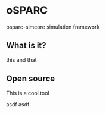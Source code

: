 # oSPARC

osparc-simcore simulation framework

## What is it?

this and that

## Open source
 This is a cool tool

asdf
asdf
